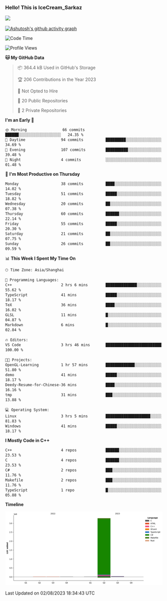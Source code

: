 ### Hello! This is IceCream_Sarkaz

![](https://github-readme-stats.vercel.app/api?username=Huang-Yuhan&theme=dark)

[![Ashutosh's github activity graph](https://github-readme-activity-graph.vercel.app/graph?username=Huang-Yuhan&bg_color=000000&color=ffffff&line=c061cb&point=c64600&area=true&hide_border=true)](https://github.com/ashutosh00710/github-readme-activity-graph)


<!--START_SECTION:waka-->
![Code Time](http://img.shields.io/badge/Code%20Time-180%20hrs%2046%20mins-blue)

![Profile Views](http://img.shields.io/badge/Profile%20Views-81-blue)

**🐱 My GitHub Data** 

> 📦 364.4 kB Used in GitHub's Storage 
 > 
> 🏆 206 Contributions in the Year 2023
 > 
> 🚫 Not Opted to Hire
 > 
> 📜 20 Public Repositories 
 > 
> 🔑 2 Private Repositories 
 > 
**I'm an Early 🐤** 

```text
🌞 Morning                66 commits          ██████░░░░░░░░░░░░░░░░░░░   24.35 % 
🌆 Daytime                94 commits          █████████░░░░░░░░░░░░░░░░   34.69 % 
🌃 Evening                107 commits         ██████████░░░░░░░░░░░░░░░   39.48 % 
🌙 Night                  4 commits           ░░░░░░░░░░░░░░░░░░░░░░░░░   01.48 % 
```
📅 **I'm Most Productive on Thursday** 

```text
Monday                   38 commits          ████░░░░░░░░░░░░░░░░░░░░░   14.02 % 
Tuesday                  51 commits          █████░░░░░░░░░░░░░░░░░░░░   18.82 % 
Wednesday                20 commits          ██░░░░░░░░░░░░░░░░░░░░░░░   07.38 % 
Thursday                 60 commits          ██████░░░░░░░░░░░░░░░░░░░   22.14 % 
Friday                   55 commits          █████░░░░░░░░░░░░░░░░░░░░   20.30 % 
Saturday                 21 commits          ██░░░░░░░░░░░░░░░░░░░░░░░   07.75 % 
Sunday                   26 commits          ██░░░░░░░░░░░░░░░░░░░░░░░   09.59 % 
```


📊 **This Week I Spent My Time On** 

```text
🕑︎ Time Zone: Asia/Shanghai

💬 Programming Languages: 
C++                      2 hrs 6 mins        ██████████████░░░░░░░░░░░   55.62 % 
TypeScript               41 mins             █████░░░░░░░░░░░░░░░░░░░░   18.17 % 
TeX                      36 mins             ████░░░░░░░░░░░░░░░░░░░░░   16.02 % 
GLSL                     11 mins             █░░░░░░░░░░░░░░░░░░░░░░░░   04.87 % 
Markdown                 6 mins              █░░░░░░░░░░░░░░░░░░░░░░░░   02.84 % 

🔥 Editors: 
VS Code                  3 hrs 46 mins       █████████████████████████   100.00 % 

🐱‍💻 Projects: 
OpenGL-Learning          1 hr 57 mins        █████████████░░░░░░░░░░░░   51.80 % 
demo                     41 mins             █████░░░░░░░░░░░░░░░░░░░░   18.17 % 
Deedy-Resume-for-Chinese-36 mins             ████░░░░░░░░░░░░░░░░░░░░░   16.16 % 
tmp                      31 mins             ███░░░░░░░░░░░░░░░░░░░░░░   13.88 % 

💻 Operating System: 
Linux                    3 hrs 5 mins        ████████████████████░░░░░   81.83 % 
Windows                  41 mins             █████░░░░░░░░░░░░░░░░░░░░   18.17 % 
```

**I Mostly Code in C++** 

```text
C++                      4 repos             ██████░░░░░░░░░░░░░░░░░░░   23.53 % 
C                        4 repos             ██████░░░░░░░░░░░░░░░░░░░   23.53 % 
C#                       2 repos             ███░░░░░░░░░░░░░░░░░░░░░░   11.76 % 
Makefile                 2 repos             ███░░░░░░░░░░░░░░░░░░░░░░   11.76 % 
TypeScript               1 repo              █░░░░░░░░░░░░░░░░░░░░░░░░   05.88 % 
```



**Timeline**

![Lines of Code chart](https://raw.githubusercontent.com/Huang-Yuhan/Huang-Yuhan/main/assets/bar_graph.png)


 Last Updated on 02/08/2023 18:34:43 UTC
<!--END_SECTION:waka-->
